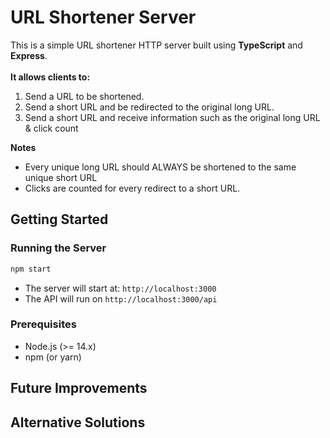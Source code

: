 # URL Shortener Server
This is a simple URL shortener HTTP server built using **TypeScript** and **Express**. 
<br><br>
**It allows clients to:**
1. Send a URL to be shortened.
2. Send a short URL and be redirected to the original long URL.
3. Send a short URL and receive information such as the original long URL & click count

**Notes**
- Every unique long URL should ALWAYS be shortened to the same unique short URL
- Clicks are counted for every redirect to a short URL.

## Getting Started

### Running the Server

```sh
npm start
```
- The server will start at: `http://localhost:3000`
- The API will run on `http://localhost:3000/api`

### Prerequisites
- Node.js (>= 14.x)
- npm (or yarn)

## Future Improvements 
## Alternative Solutions 
